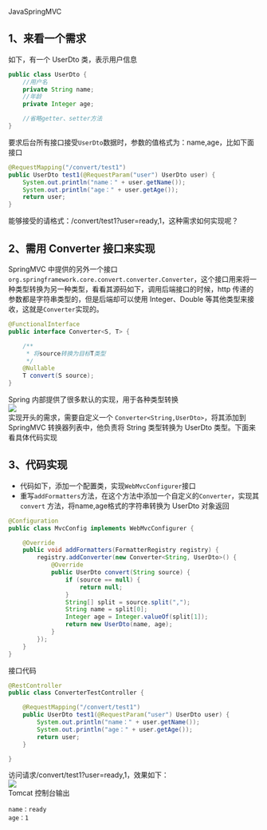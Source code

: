 JavaSpringMVC
<a name="PUylZ"></a>
## 1、来看一个需求
如下，有一个 UserDto 类，表示用户信息
```java
public class UserDto {
    //用户名
    private String name;
    //年龄
    private Integer age;

    //省略getter、setter方法
}
```
要求后台所有接口接受`UserDto`数据时，参数的值格式为：name,age，比如下面接口
```java
@RequestMapping("/convert/test1")
public UserDto test1(@RequestParam("user") UserDto user) {
    System.out.println("name：" + user.getName());
    System.out.println("age：" + user.getAge());
    return user;
}
```
能够接受的请格式：/convert/test1?user=ready,1，这种需求如何实现呢？
<a name="Wp44r"></a>
## 2、需用 Converter 接口来实现
SpringMVC 中提供的另外一个接口`org.springframework.core.convert.converter.Converter`，这个接口用来将一种类型转换为另一种类型，看看其源码如下，调用后端接口的时候，http 传递的参数都是字符串类型的，但是后端却可以使用 Integer、Double 等其他类型来接收，这就是`Converter`实现的。
```java
@FunctionalInterface
public interface Converter<S, T> {

    /**
     * 将source转换为目标T类型
     */
    @Nullable
    T convert(S source);
}
```
Spring 内部提供了很多默认的实现，用于各种类型转换<br />![](https://cdn.nlark.com/yuque/0/2023/png/396745/1684054634583-8a6b0478-0636-4b52-9abe-929df6e758f8.png#averageHue=%23fefee1&clientId=u969a5ac9-cf0f-4&from=paste&id=u2b768953&originHeight=661&originWidth=722&originalType=url&ratio=2.5&rotation=0&showTitle=false&status=done&style=none&taskId=u6bacee7a-1f3e-4dba-a7ad-f11e0797303&title=)<br />实现开头的需求，需要自定义一个 `Converter<String,UserDto>`，将其添加到 SpringMVC 转换器列表中，他负责将 String 类型转换为 UserDto 类型。下面来看具体代码实现
<a name="QPn5f"></a>
## 3、代码实现

- 代码如下，添加一个配置类，实现`WebMvcConfigurer`接口
- 重写`addFormatters`方法，在这个方法中添加一个自定义的`Converter`，实现其 `convert` 方法，将name,age格式的字符串转换为 UserDto 对象返回
```java
@Configuration
public class MvcConfig implements WebMvcConfigurer {

    @Override
    public void addFormatters(FormatterRegistry registry) {
        registry.addConverter(new Converter<String, UserDto>() {
            @Override
            public UserDto convert(String source) {
                if (source == null) {
                    return null;
                }
                String[] split = source.split(",");
                String name = split[0];
                Integer age = Integer.valueOf(split[1]);
                return new UserDto(name, age);
            }
        });
    }
}
```
接口代码
```java
@RestController
public class ConverterTestController {

    @RequestMapping("/convert/test1")
    public UserDto test1(@RequestParam("user") UserDto user) {
        System.out.println("name：" + user.getName());
        System.out.println("age：" + user.getAge());
        return user;
    }

}
```
访问请求/convert/test1?user=ready,1，效果如下：<br />![](https://cdn.nlark.com/yuque/0/2023/png/396745/1684054634518-a7d28977-17e3-4d18-97ad-0faa5c072e63.png#averageHue=%23fdfdfc&clientId=u969a5ac9-cf0f-4&from=paste&id=ud5fdca08&originHeight=123&originWidth=501&originalType=url&ratio=2.5&rotation=0&showTitle=false&status=done&style=none&taskId=u9786c86f-b7b8-4eaf-984c-978c94be2e2&title=)<br />Tomcat 控制台输出
```
name：ready
age：1
```
